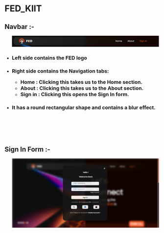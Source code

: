 # <h1>FED_KIIT</h1>

<div>
  <h2>Navbar :-</h2>
  <p>
    <ul>
      <img src = "/Screenshots/Navbar.png">
      <li><h3>Left side contains the FED logo</h3></li>
      <li><h3>Right side contains the Navigation tabs:
        <ul>
          <li>Home : Clicking this takes us to the Home section.</li>
          <li>About : Clicking this takes us to the About section.</li>
          <li>Sign in : Clicking this opens the Sign In form.</li>
        </ul>
      </h3></li>
      <li><h3>It has a round rectangular shape and contains a blur effect.</h3></li>
    </ul>
  </p>
</div>

<br>
<br>
<br>
<br>

<div>
  <h2>Sign In Form :-</h2>
  <p>
    <ul>
      <img src = "/Screenshots/SignIn-form.png">
  </p>
</div>



</div>


